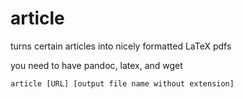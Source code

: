 # article
turns certain articles into nicely formatted LaTeX pdfs

you need to have pandoc, latex, and wget 

```
article [URL] [output file name without extension]
```
